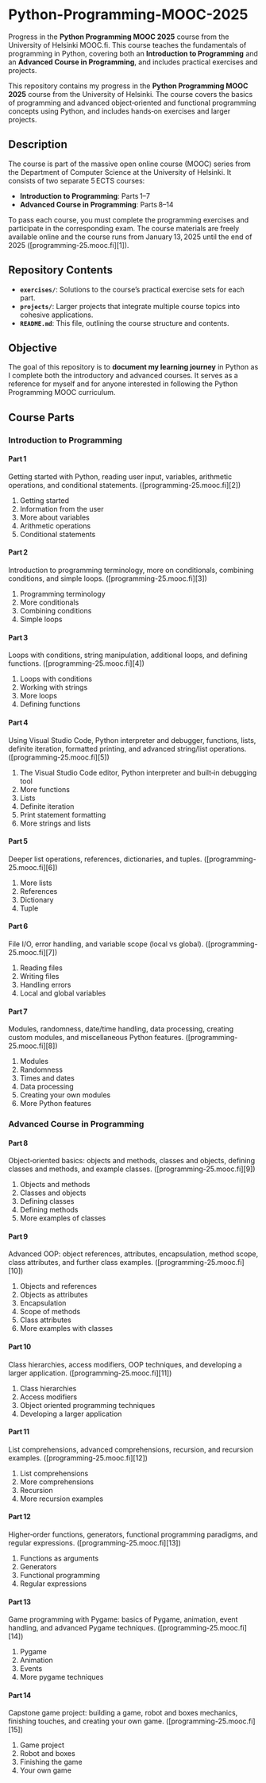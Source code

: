 # Python-Programming-MOOC-2025

Progress in the **Python Programming MOOC 2025** course from the University of Helsinki MOOC.fi. This course teaches the fundamentals of programming in Python, covering both an **Introduction to Programming** and an **Advanced Course in Programming**, and includes practical exercises and projects.

This repository contains my progress in the **Python Programming MOOC 2025** course from the University of Helsinki. The course covers the basics of programming and advanced object‑oriented and functional programming concepts using Python, and includes hands‑on exercises and larger projects.

## Description

The course is part of the massive open online course (MOOC) series from the Department of Computer Science at the University of Helsinki. It consists of two separate 5 ECTS courses:

* **Introduction to Programming**: Parts 1–7
* **Advanced Course in Programming**: Parts 8–14

To pass each course, you must complete the programming exercises and participate in the corresponding exam. The course materials are freely available online and the course runs from January 13, 2025 until the end of 2025 ([programming-25.mooc.fi][1]).

## Repository Contents

* **`exercises/`**: Solutions to the course’s practical exercise sets for each part.
* **`projects/`**: Larger projects that integrate multiple course topics into cohesive applications.
* **`README.md`**: This file, outlining the course structure and contents.

## Objective

The goal of this repository is to **document my learning journey** in Python as I complete both the introductory and advanced courses. It serves as a reference for myself and for anyone interested in following the Python Programming MOOC curriculum.

## Course Parts

### Introduction to Programming

#### Part 1

Getting started with Python, reading user input, variables, arithmetic operations, and conditional statements. ([programming-25.mooc.fi][2])

1. Getting started
2. Information from the user
3. More about variables
4. Arithmetic operations
5. Conditional statements

#### Part 2

Introduction to programming terminology, more on conditionals, combining conditions, and simple loops. ([programming-25.mooc.fi][3])

1. Programming terminology
2. More conditionals
3. Combining conditions
4. Simple loops

#### Part 3

Loops with conditions, string manipulation, additional loops, and defining functions. ([programming-25.mooc.fi][4])

1. Loops with conditions
2. Working with strings
3. More loops
4. Defining functions

#### Part 4

Using Visual Studio Code, Python interpreter and debugger, functions, lists, definite iteration, formatted printing, and advanced string/list operations. ([programming-25.mooc.fi][5])

1. The Visual Studio Code editor, Python interpreter and built‑in debugging tool
2. More functions
3. Lists
4. Definite iteration
5. Print statement formatting
6. More strings and lists

#### Part 5

Deeper list operations, references, dictionaries, and tuples. ([programming-25.mooc.fi][6])

1. More lists
2. References
3. Dictionary
4. Tuple

#### Part 6

File I/O, error handling, and variable scope (local vs global). ([programming-25.mooc.fi][7])

1. Reading files
2. Writing files
3. Handling errors
4. Local and global variables

#### Part 7

Modules, randomness, date/time handling, data processing, creating custom modules, and miscellaneous Python features. ([programming-25.mooc.fi][8])

1. Modules
2. Randomness
3. Times and dates
4. Data processing
5. Creating your own modules
6. More Python features

### Advanced Course in Programming

#### Part 8

Object‑oriented basics: objects and methods, classes and objects, defining classes and methods, and example classes. ([programming-25.mooc.fi][9])

1. Objects and methods
2. Classes and objects
3. Defining classes
4. Defining methods
5. More examples of classes

#### Part 9

Advanced OOP: object references, attributes, encapsulation, method scope, class attributes, and further class examples. ([programming-25.mooc.fi][10])

1. Objects and references
2. Objects as attributes
3. Encapsulation
4. Scope of methods
5. Class attributes
6. More examples with classes

#### Part 10

Class hierarchies, access modifiers, OOP techniques, and developing a larger application. ([programming-25.mooc.fi][11])

1. Class hierarchies
2. Access modifiers
3. Object oriented programming techniques
4. Developing a larger application

#### Part 11

List comprehensions, advanced comprehensions, recursion, and recursion examples. ([programming-25.mooc.fi][12])

1. List comprehensions
2. More comprehensions
3. Recursion
4. More recursion examples

#### Part 12

Higher‑order functions, generators, functional programming paradigms, and regular expressions. ([programming-25.mooc.fi][13])

1. Functions as arguments
2. Generators
3. Functional programming
4. Regular expressions

#### Part 13

Game programming with Pygame: basics of Pygame, animation, event handling, and advanced Pygame techniques. ([programming-25.mooc.fi][14])

1. Pygame
2. Animation
3. Events
4. More pygame techniques

#### Part 14

Capstone game project: building a game, robot and boxes mechanics, finishing touches, and creating your own game. ([programming-25.mooc.fi][15])

1. Game project
2. Robot and boxes
3. Finishing the game
4. Your own game
